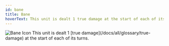 ```yaml
---
id: bane
title: Bane
hoverText: This unit is dealt 1 true damage at the start of each of its turns.
---
```


<img src="/icons/bane.svg" alt="Bane Icon" />
This unit is dealt 1 [true damage](/docs/all/glossary/true-damage) at the start of each of its turns.